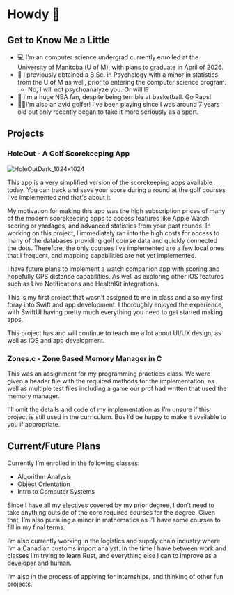 # Howdy 🤠

## Get to Know Me a Little

- 💻 I'm an computer science undergrad currently enrolled at the University of Manitoba (U of M), with plans to graduate in April of 2026.
- 🧠 I previously obtained a B.Sc. in Psychology with a minor in statistics from the U of M as well, prior to entering the computer science program.
	- No, I will not psychoanalyze you. Or will I?
- 🏀 I'm a huge NBA fan, despite being terrible at basketball. Go Raps!
- 🏌🏼I'm also an avid golfer! I've been playing since I was around 7 years old but only recently began to take it more seriously as a sport.

## Projects

### **HoleOut** - A Golf Scorekeeping App
![HoleOutDark_1024x1024](https://github.com/user-attachments/assets/ebfb54e4-67f8-4749-ad9f-35d374d485f3)

This app is a very simplified version of the scorekeeping apps available today. You can track and save your score during a round at the golf courses I've implemented and that's about it.

My motivation for making this app was the high subscription prices of many of the modern scorekeeping apps to access features like Apple Watch scoring or yardages, and advanced statistics from your past rounds. In working on this project, I immediately ran into the high costs for access to many of the databases providing golf course data and quickly connected the dots. Therefore, the only courses I’ve implemented are a few local ones that I frequent, and mapping capabilities are not yet implemented.

I have future plans to implement a watch companion app with scoring and hopefully GPS distance capabilities. As well as exploring other iOS features such as Live Notifications and HealthKit integrations.

This is my first project that wasn't assigned to me in class and also my first foray into Swift and app development. I thoroughly enjoyed the experience, with SwiftUI having pretty much everything you need to get started making apps.

This project has and will continue to teach me a lot about UI/UX design, as well as iOS and app development.

### Zones.c - Zone Based Memory Manager in C

This was an assignment for my programming practices class. We were given a header file with the required methods for the implementation, as well as multiple test files including a game our prof had written that used the memory manager.

I'll omit the details and code of my implementation as I’m unsure if this project is still used in the curriculum. Bus I’d be happy to make it available to you if appropriate.

## Current/Future Plans

Currently I’m enrolled in the following classes:

- Algorithm Analysis
- Object Orientation
- Intro to Computer Systems

Since I have all my electives covered by my prior degree, I don’t need to take anything outside of the core required courses for the degree. Given that, I’m also pursuing a minor in mathematics as I’ll have some courses to fill in my final terms.

I’m also currently working in the logistics and supply chain industry where I’m a Canadian customs import analyst. In the time I have between work and classes I’m trying to learn Rust, and everything else I can to improve as a developer and human.

I’m also in the process of applying for internships, and thinking of other fun projects.
